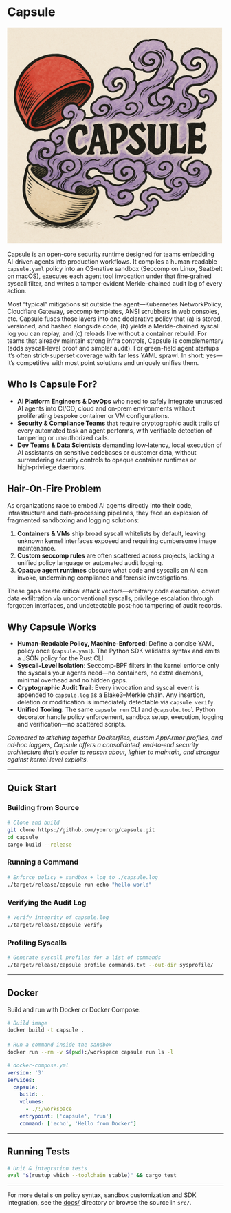 # Capsule

<img src="capsule-flavor-art.png" alt="Capsule logo" width="500" />

Capsule is an open‑core security runtime designed for teams embedding AI‑driven agents into production workflows. It compiles a human‑readable `capsule.yaml` policy into an OS‑native sandbox (Seccomp on Linux, Seatbelt on macOS), executes each agent tool invocation under that fine‑grained syscall filter, and writes a tamper‑evident Merkle–chained audit log of every action.

Most “typical” mitigations sit outside the agent—Kubernetes NetworkPolicy, Cloudflare Gateway, seccomp templates, ANSI scrubbers in web consoles, etc. Capsule fuses those layers into one declarative policy that (a) is stored, versioned, and hashed alongside code, (b) yields a Merkle-chained syscall log you can replay, and (c) reloads live without a container rebuild. For teams that already maintain strong infra controls, Capsule is complementary (adds syscall-level proof and simpler audit). For green-field agent startups it’s often strict-superset coverage with far less YAML sprawl. In short: yes—it’s competitive with most point solutions and uniquely unifies them.

## Who Is Capsule For?

- **AI Platform Engineers & DevOps** who need to safely integrate untrusted AI agents into CI/CD, cloud and on‑prem environments without proliferating bespoke container or VM configurations.
- **Security & Compliance Teams** that require cryptographic audit trails of every automated task an agent performs, with verifiable detection of tampering or unauthorized calls.
- **Dev Teams & Data Scientists** demanding low‑latency, local execution of AI assistants on sensitive codebases or customer data, without surrendering security controls to opaque container runtimes or high‑privilege daemons.

## Hair‑On‑Fire Problem

As organizations race to embed AI agents directly into their code, infrastructure and data‑processing pipelines, they face an explosion of fragmented sandboxing and logging solutions:

1. **Containers & VMs** ship broad syscall whitelists by default, leaving unknown kernel interfaces exposed and requiring cumbersome image maintenance.
2. **Custom seccomp rules** are often scattered across projects, lacking a unified policy language or automated audit logging.
3. **Opaque agent runtimes** obscure what code and syscalls an AI can invoke, undermining compliance and forensic investigations.

These gaps create critical attack vectors—arbitrary code execution, covert data exfiltration via unconventional syscalls, privilege escalation through forgotten interfaces, and undetectable post‑hoc tampering of audit records.

## Why Capsule Works

- **Human‑Readable Policy, Machine‑Enforced**: Define a concise YAML policy once (`capsule.yaml`). The Python SDK validates syntax and emits a JSON policy for the Rust CLI.
- **Syscall‑Level Isolation**: Seccomp‑BPF filters in the kernel enforce only the syscalls your agents need—no containers, no extra daemons, minimal overhead and no hidden gaps.
- **Cryptographic Audit Trail**: Every invocation and syscall event is appended to `capsule.log` as a Blake3–Merkle chain. Any insertion, deletion or modification is immediately detectable via `capsule verify`.
- **Unified Tooling**: The same `capsule run` CLI and `@capsule.tool` Python decorator handle policy enforcement, sandbox setup, execution, logging and verification—no scattered scripts.

_Compared to stitching together Dockerfiles, custom AppArmor profiles, and ad‑hoc loggers, Capsule offers a consolidated, end‑to‑end security architecture that’s easier to reason about, lighter to maintain, and stronger against kernel‑level exploits._

---

## Quick Start

### Building from Source

```bash
# Clone and build
git clone https://github.com/yourorg/capsule.git
cd capsule
cargo build --release
```

### Running a Command

```bash
# Enforce policy + sandbox + log to ./capsule.log
./target/release/capsule run echo "hello world"
```

### Verifying the Audit Log

```bash
# Verify integrity of capsule.log
./target/release/capsule verify
```

### Profiling Syscalls

```bash
# Generate syscall profiles for a list of commands
./target/release/capsule profile commands.txt --out-dir sysprofile/
```

---

## Docker

Build and run with Docker or Docker Compose:

```bash
# Build image
docker build -t capsule .

# Run a command inside the sandbox
docker run --rm -v $(pwd):/workspace capsule run ls -l
```

```yaml
# docker-compose.yml
version: '3'
services:
  capsule:
    build: .
    volumes:
      - ./:/workspace
    entrypoint: ['capsule', 'run']
    command: ['echo', 'Hello from Docker']
```

---

## Running Tests

```bash
# Unit & integration tests
eval "$(rustup which --toolchain stable)" && cargo test
```

---

For more details on policy syntax, sandbox customization and SDK integration, see the [docs/](docs/) directory or browse the source in `src/`.
